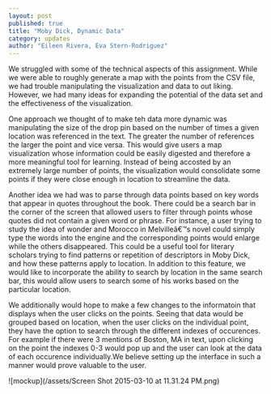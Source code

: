 ```yaml
---
layout: post
published: true
title: "Moby Dick, Dynamic Data"
category: updates
author: "Eileen Rivera, Eva Stern-Rodriguez"
---
```


We struggled with some of the technical aspects of this assignment.  While we were able to roughly generate a map with the points from the CSV file, we had trouble manipulating the visualization and data to out liking.  However, we had many ideas for expanding the potential of the data set and the effectiveness of the visualization. 

One approach we thought of to make teh data more dynamic was manipulating the size of the drop pin based on the number of times a given location was referenced in the text.  The greater the number of references the larger the point and vice versa.  This would give users a map visualization whose information could be easily digested and therefore a more meaningful tool for learning.  Instead of being accosted by an extremely large number of points, the visualization would consolidate some points if they were close enough in location to streamline the data.

Another idea we had was to parse through data points based on key words that appear in quotes throughout the book.  There could be a search bar in the corner of the screen that allowed users to filter through points whose quotes did not contain a given word or phrase.  For instance, a user trying to study the idea of wonder and Morocco in Melvilleâ€™s novel could simply type the words into the engine and the corresponding points would enlarge while the others disappeared.  This could be a useful tool for literary scholars trying to find patterns or repetition of descriptors in Moby Dick, and how these patterns apply to location. In addition to this feature, we would like to incorporate the ability to search by location in the same search bar, this would allow users to search some of his works based on the particular location. 

We additionally would hope to make a few changes to the informatoin that displays when the user clicks on the points. Seeing that data would be grouped based on location, when the user clicks on the individual point, they have the option to search through the different indexes of occurences. For example if there were 3 mentions of Boston, MA in text, upon clicking on the point the indexes 0-3 would pop up and the user can look at the data of each occurence individually.We believe setting up the interface in such a manner would prove valuable to the user. 


![mockup](/assets/Screen Shot 2015-03-10 at 11.31.24 PM.png)
